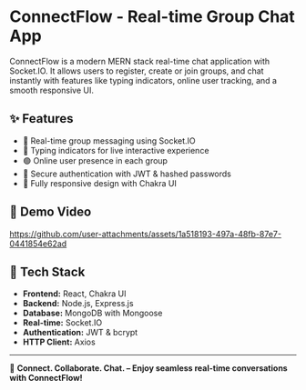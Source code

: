 # ConnectFlow - Real-time Group Chat App

ConnectFlow is a modern MERN stack real-time chat application with Socket.IO. It allows users to register, create or join groups, and chat instantly with features like typing indicators, online user tracking, and a smooth responsive UI.

## ✨ Features
- 💬 Real-time group messaging using Socket.IO
- 📝 Typing indicators for live interactive experience
- 🟢 Online user presence in each group
- 🔐 Secure authentication with JWT & hashed passwords
- 📱 Fully responsive design with Chakra UI

## 🎥 Demo Video



https://github.com/user-attachments/assets/1a518193-497a-48fb-87e7-0441854e62ad



## 🚀 Tech Stack
- **Frontend:** React, Chakra UI
- **Backend:** Node.js, Express.js
- **Database:** MongoDB with Mongoose
- **Real-time:** Socket.IO
- **Authentication:** JWT & bcrypt
- **HTTP Client:** Axios


---

🚀 **Connect. Collaborate. Chat. – Enjoy seamless real-time conversations with ConnectFlow!**

